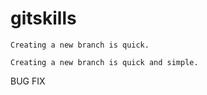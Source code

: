 # gitskills

```
Creating a new branch is quick.
```

```
Creating a new branch is quick and simple.
```

BUG FIX

